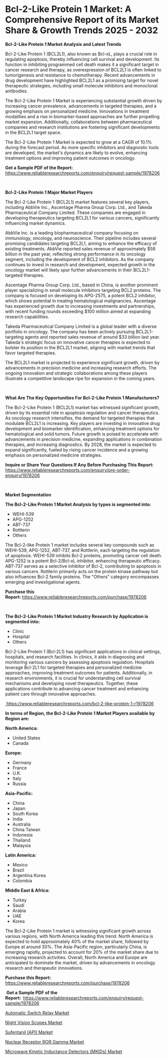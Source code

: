 <p><h1>Bcl-2-Like Protein 1 Market: A Comprehensive Report of its Market Share & Growth Trends 2025 - 2032</h1></p><p><strong>Bcl-2-Like Protein 1 Market Analysis and Latest Trends</strong></p>
<p><p>Bcl-2-Like Protein 1 (BCL2L1), also known as Bcl-xL, plays a crucial role in regulating apoptosis, thereby influencing cell survival and development. Its function in inhibiting programmed cell death makes it a significant target in cancer research and therapy, as overexpression of BCL2L1 is often linked to tumorigenesis and resistance to chemotherapy. Recent advancements in drug development have highlighted BCL2L1 as a promising target for novel therapeutic strategies, including small molecule inhibitors and monoclonal antibodies.</p><p>The Bcl-2-Like Protein 1 Market is experiencing substantial growth driven by increasing cancer prevalence, advancements in targeted therapies, and a growing emphasis on personalized medicine. Innovations in treatment modalities and a rise in biomarker-based approaches are further propelling market expansion. Additionally, collaborations between pharmaceutical companies and research institutions are fostering significant developments in the BCL2L1 target space. </p><p>The Bcl-2-Like Protein 1 Market is expected to grow at a CAGR of 10.1% during the forecast period. As more specific inhibitors and diagnostic tools are developed, the market's dynamics are likely to evolve, enhancing treatment options and improving patient outcomes in oncology.</p></p>
<p><strong>Get a Sample PDF of the Report:&nbsp;</strong> <a href="https://www.reliableresearchreports.com/enquiry/request-sample/1978206?utm_campaign=13&utm_medium=2&utm_source=Github&utm_content=ia&utm_term=09032025&utm_id=bcl-2-like-protein-1">https://www.reliableresearchreports.com/enquiry/request-sample/1978206</a></p>
<p>&nbsp;</p>
<p><strong>Bcl-2-Like Protein 1 Major Market Players</strong></p>
<p><p>The Bcl-2-Like Protein 1 (BCL2L1) market features several key players, including AbbVie Inc., Ascentage Pharma Group Corp. Ltd., and Takeda Pharmaceutical Company Limited. These companies are engaged in developing therapeutics targeting BCL2L1 for various cancers, significantly influencing market dynamics.</p><p>AbbVie Inc. is a leading biopharmaceutical company focusing on immunology, oncology, and neuroscience. Their pipeline includes several promising candidates targeting BCL2L1, aiming to enhance the efficacy of existing treatments. AbbVie reported sales revenue of approximately $58 billion in the past year, reflecting strong performance in its oncology segment, including the development of BCL2 inhibitors. As the company continues to invest in research and development, expected growth in the oncology market will likely spur further advancements in their BCL2L1-targeted therapies.</p><p>Ascentage Pharma Group Corp. Ltd., based in China, is another prominent player specializing in small molecule inhibitors targeting BCL2 proteins. The company is focused on developing its APG-2575, a potent BCL2 inhibitor, which shows potential in treating hematological malignancies. Ascentage has experienced growth due to increasing investments and partnerships, with recent funding rounds exceeding $100 million aimed at expanding research capabilities.</p><p>Takeda Pharmaceutical Company Limited is a global leader with a diverse portfolio in oncology. The company has been actively pursuing BCL2L1-targeting agents and reported sales revenue of around $33 billion last year. Takeda's strategic focus on innovative cancer therapies is expected to bolster its position in the BCL2L1 market, aligning with market trends that favor targeted therapies.</p><p>The BCL2L1 market is projected to experience significant growth, driven by advancements in precision medicine and increasing research efforts. The ongoing innovation and strategic collaborations among these players illustrate a competitive landscape ripe for expansion in the coming years.</p></p>
<p>&nbsp;</p>
<p><strong>What Are The Key Opportunities For Bcl-2-Like Protein 1 Manufacturers?</strong></p>
<p><p>The Bcl-2-Like Protein 1 (BCL2L1) market has witnessed significant growth, driven by its essential role in apoptosis regulation and cancer therapeutics. As oncology research intensifies, the demand for targeted therapies that modulate BCL2L1 is increasing. Key players are investing in innovative drug development and biomarker identification, enhancing treatment options for hematological and solid tumors. Future growth is poised to accelerate with advancements in precision medicine, expanding applications in combination therapies, and increasing diagnostics. By 2028, the market is expected to expand significantly, fueled by rising cancer incidence and a growing emphasis on personalized medicine strategies.</p></p>
<p><strong>Inquire or Share Your Questions If Any Before Purchasing This Report:</strong> <a href="https://www.reliableresearchreports.com/enquiry/pre-order-enquiry/1978206?utm_campaign=13&utm_medium=2&utm_source=Github&utm_content=ia&utm_term=09032025&utm_id=bcl-2-like-protein-1">https://www.reliableresearchreports.com/enquiry/pre-order-enquiry/1978206</a></p>
<p>&nbsp;</p>
<p><strong>Market Segmentation</strong></p>
<p><strong>The Bcl-2-Like Protein 1 Market Analysis by types is segmented into:</strong></p>
<p><ul><li>WEHI-539</li><li>APG-1252</li><li>ABT-737</li><li>Rottlerin</li><li>Others</li></ul></p>
<p><p>The Bcl-2-like Protein 1 market includes several key compounds such as WEHI-539, APG-1252, ABT-737, and Rottlerin, each targeting the regulation of apoptosis. WEHI-539 inhibits Bcl-2 proteins, promoting cancer cell death. APG-1252 is a potent Bcl-2/Bcl-xL inhibitor, enhancing therapeutic efficacy. ABT-737 serves as a selective inhibitor of Bcl-2, contributing to apoptosis in various cancers. Rottlerin primarily acts on the protein kinase pathway but also influences Bcl-2 family proteins. The "Others" category encompasses emerging and investigational agents.</p></p>
<p><strong>Purchase this Report:&nbsp;</strong><a href="https://www.reliableresearchreports.com/purchase/1978206?utm_campaign=13&utm_medium=2&utm_source=Github&utm_content=ia&utm_term=09032025&utm_id=bcl-2-like-protein-1">https://www.reliableresearchreports.com/purchase/1978206</a></p>
<p>&nbsp;</p>
<p><strong>The Bcl-2-Like Protein 1 Market Industry Research by Application is segmented into:</strong></p>
<p><ul><li>Clinic</li><li>Hospital</li><li>Others</li></ul></p>
<p><p>Bcl-2-Like Protein 1 (Bcl-2L1) has significant applications in clinical settings, hospitals, and research facilities. In clinics, it aids in diagnosing and monitoring various cancers by assessing apoptosis regulation. Hospitals leverage Bcl-2L1 for targeted therapies and personalized medicine approaches, improving treatment outcomes for patients. Additionally, in research environments, it is crucial for understanding cell survival mechanisms and developing novel therapeutics. Together, these applications contribute to advancing cancer treatment and enhancing patient care through innovative approaches.</p></p>
<p><a href="https://www.reliableresearchreports.com/bcl-2-like-protein-1-r1978206?utm_campaign=13&utm_medium=2&utm_source=Github&utm_content=ia&utm_term=09032025&utm_id=bcl-2-like-protein-1">&nbsp;https://www.reliableresearchreports.com/bcl-2-like-protein-1-r1978206</a></p>
<p><strong>In terms of Region, the Bcl-2-Like Protein 1 Market Players available by Region are:</strong></p>
<p>
    <p> <strong> North America: </strong>
        <ul>
            <li>United States</li>
            <li>Canada</li>
        </ul>
        </p> 
    <p> <strong> Europe: </strong>
        <ul>
            <li>Germany</li>
            <li>France</li>
            <li>U.K.</li>
            <li>Italy</li>
            <li>Russia</li>
        </ul>
        </p> 
    <p> <strong> Asia-Pacific: </strong>
        <ul>
            <li>China</li>
            <li>Japan</li>
            <li>South Korea</li>
            <li>India</li>
            <li>Australia</li>
            <li>China Taiwan</li>
            <li>Indonesia</li>
            <li>Thailand</li>
            <li>Malaysia</li>
        </ul>
        </p> 
    <p> <strong> Latin America: </strong>
        <ul>
            <li>Mexico</li>
            <li>Brazil</li>
            <li>Argentina Korea</li>
            <li>Colombia</li>
        </ul>
        </p> 
    <p> <strong> Middle East & Africa: </strong>
        <ul>
            <li>Turkey</li>
            <li>Saudi</li>
            <li>Arabia</li>
            <li>UAE</li>
            <li>Korea</li>
        </ul>
    </p>
    </p>
<p><p>The Bcl-2-Like Protein 1 market is witnessing significant growth across various regions, with North America leading this trend. North America is expected to hold approximately 40% of the market share, followed by Europe at around 30%. The Asia-Pacific region, particularly China, is emerging rapidly, projected to account for 20% of the market share due to increasing research activities. Overall, North America and Europe are anticipated to dominate the market, driven by advancements in oncology research and therapeutic innovations.</p></p>
<p><strong>Purchase this Report: </strong><a href="https://www.reliableresearchreports.com/purchase/1978206?utm_campaign=13&utm_medium=2&utm_source=Github&utm_content=ia&utm_term=09032025&utm_id=bcl-2-like-protein-1">https://www.reliableresearchreports.com/purchase/1978206</a></p>
<p>&nbsp;<strong>Get a Sample PDF of the Report:&nbsp;&nbsp;</strong><a href="https://www.reliableresearchreports.com/enquiry/request-sample/1978206?utm_campaign=13&utm_medium=2&utm_source=Github&utm_content=ia&utm_term=09032025&utm_id=bcl-2-like-protein-1">https://www.reliableresearchreports.com/enquiry/request-sample/1978206</a></p>
<p><strong></strong></p>
<p><p><a href="https://www.linkedin.com/pulse/data-global-automatic-switch-relay-markets-share-size-growth-ic53f?utm_campaign=13&utm_medium=2&utm_source=Github&utm_content=ia&utm_term=09032025&utm_id=bcl-2-like-protein-1">Automatic Switch Relay Market</a></p><p><a href="https://www.linkedin.com/pulse/market-trends-night-vision-scopes-industry-size-share-projected-msjpe?utm_campaign=13&utm_medium=2&utm_source=Github&utm_content=ia&utm_term=09032025&utm_id=bcl-2-like-protein-1">Night Vision Scopes Market</a></p><p><a href="https://github.com/sadimsamid/Market-Research-Report-List-1/blob/main/sufentanil-api-market.md?utm_campaign=13&utm_medium=2&utm_source=Github&utm_content=ia&utm_term=09032025&utm_id=bcl-2-like-protein-1">Sufentanil (API) Market</a></p><p><a href="https://github.com/MarciaRunte/Market-Research-Report-List-2/blob/main/nuclear-receptor-ror-gamma-market.md?utm_campaign=13&utm_medium=2&utm_source=Github&utm_content=ia&utm_term=09032025&utm_id=bcl-2-like-protein-1">Nuclear Receptor ROR Gamma Market</a></p><p><a href="https://www.linkedin.com/pulse/impact-latest-trends-microwave-kinetic-inductance-detectors-3lazf?utm_campaign=13&utm_medium=2&utm_source=Github&utm_content=ia&utm_term=09032025&utm_id=bcl-2-like-protein-1">Microwave Kinetic Inductance Detectors (MKIDs) Market</a></p></p>